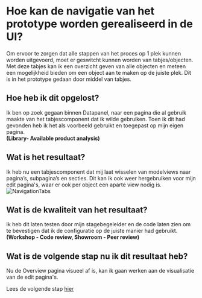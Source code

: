 # Hoe kan de navigatie van het prototype worden gerealiseerd in de UI?
Om ervoor te zorgen dat alle stappen van het proces op 1 plek kunnen worden uitgevoerd, moet er geswitcht kunnen worden van tabjes/objecten. Met deze tabjes kan ik een overzicht geven van alle objecten en meteen een mogelijkheid bieden om een object aan te maken op de juiste plek. Dit is in het prototype gedaan door middel van tabjes.

## Hoe heb ik dit opgelost?
Ik ben op zoek gegaan binnen Datapanel, naar een pagina die al gebruik maakte van het tabjescomponent dat ik wilde gebruiken. Toen ik dit had gevonden heb ik het als voorbeeld gebruikt en toegepast op mijn eigen pagina.  
**(Library- Available product analysis)**

## Wat is het resultaat?
Ik heb nu een tabjescomponent dat mij laat wisselen van modelviews naar pagina’s, subpagina’s en secties. Dit kan ik ook weer hergebruiken voor mijn edit pagina's, waar er ook per object een aparte view nodig is.
![NavigationTabs](https://github.com/Timsel1/PortfolioS5/assets/90602424/9e7fd71a-9044-4d19-a880-498459dcb48f)

## Wat is de kwaliteit van het resultaat?
Ik heb dit laten testen door mijn stagebegeleider en de code laten zien om te bevestigen dat ik de configuratie op de juiste manier had gebruikt.  
**(Workshop - Code review, Showroom - Peer review)**

## Wat is de volgende stap nu ik dit resultaat heb?
Nu de Overview pagina visueel af is, kan ik gaan werken aan de visualisatie van de edit pagina's.

Lees de volgende stap [hier](3.%20RealisatieEditPaginas.md)

